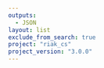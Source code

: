 ```yaml
---
outputs:
  - JSON
layout: list
exclude_from_search: true
project: "riak_cs"
project_version: "3.0.0"
---
```



